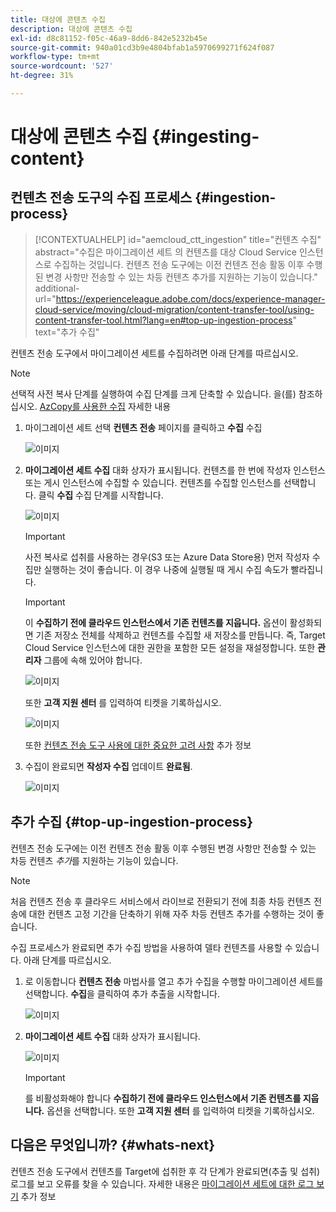```yaml
---
title: 대상에 콘텐츠 수집
description: 대상에 콘텐츠 수집
exl-id: d8c81152-f05c-46a9-8dd6-842e5232b45e
source-git-commit: 940a01cd3b9e4804bfab1a5970699271f624f087
workflow-type: tm+mt
source-wordcount: '527'
ht-degree: 31%

---
```


# 대상에 콘텐츠 수집 {#ingesting-content}

## 컨텐츠 전송 도구의 수집 프로세스 {#ingestion-process}

>[!CONTEXTUALHELP]
>id="aemcloud_ctt_ingestion"
>title="컨텐츠 수집"
>abstract="수집은 마이그레이션 세트 의 컨텐츠를 대상 Cloud Service 인스턴스로 수집하는 것입니다. 컨텐츠 전송 도구에는 이전 컨텐츠 전송 활동 이후 수행된 변경 사항만 전송할 수 있는 차등 컨텐츠 추가를 지원하는 기능이 있습니다."
>additional-url="https://experienceleague.adobe.com/docs/experience-manager-cloud-service/moving/cloud-migration/content-transfer-tool/using-content-transfer-tool.html?lang=en#top-up-ingestion-process" text="추가 수집"

컨텐츠 전송 도구에서 마이그레이션 세트를 수집하려면 아래 단계를 따르십시오.
>[!NOTE]
>선택적 사전 복사 단계를 실행하여 수집 단계를 크게 단축할 수 있습니다. 을(를) 참조하십시오. [AzCopy를 사용한 수집](https://experienceleague.adobe.com/docs/experience-manager-cloud-service/moving/cloud-migration/content-transfer-tool/handling-large-content-repositories.html?lang=en#ingesting-azcopy) 자세한 내용

1. 마이그레이션 세트 선택 **컨텐츠 전송** 페이지를 클릭하고 **수집** 수집

   ![이미지](/help/journey-migration/content-transfer-tool/assets-ctt/ingestion-01.png)

1. **마이그레이션 세트 수집** 대화 상자가 표시됩니다. 컨텐츠를 한 번에 작성자 인스턴스 또는 게시 인스턴스에 수집할 수 있습니다. 컨텐츠를 수집할 인스턴스를 선택합니다. 클릭 **수집** 수집 단계를 시작합니다.

   ![이미지](/help/journey-migration/content-transfer-tool/assets-ctt/ingestion-02.png)

   >[!IMPORTANT]
   >사전 복사로 섭취를 사용하는 경우(S3 또는 Azure Data Store용) 먼저 작성자 수집만 실행하는 것이 좋습니다. 이 경우 나중에 실행될 때 게시 수집 속도가 빨라집니다.

   >[!IMPORTANT]
   >이 **수집하기 전에 클라우드 인스턴스에서 기존 컨텐츠를 지웁니다.** 옵션이 활성화되면 기존 저장소 전체를 삭제하고 컨텐츠를 수집할 새 저장소를 만듭니다. 즉, Target Cloud Service 인스턴스에 대한 권한을 포함한 모든 설정을 재설정합니다. 또한 **관리자** 그룹에 속해 있어야 합니다.

   ![이미지](/help/journey-migration/content-transfer-tool/assets-ctt/ingestion-03.png)

   또한 **고객 지원 센터** 를 입력하여 티켓을 기록하십시오.

   ![이미지](/help/journey-migration/content-transfer-tool/assets-ctt/ingestion-04.png)

   또한 [컨텐츠 전송 도구 사용에 대한 중요한 고려 사항](https://experienceleague.adobe.com/docs/experience-manager-cloud-service/moving/cloud-migration/content-transfer-tool/guidelines-best-practices-content-transfer-tool.html?lang=en#important-considerations) 추가 정보

1. 수집이 완료되면 **작성자 수집** 업데이트 **완료됨**.

   ![이미지](/help/journey-migration/content-transfer-tool/assets-ctt/ingestion-05.png)

## 추가 수집 {#top-up-ingestion-process}

컨텐츠 전송 도구에는 이전 컨텐츠 전송 활동 이후 수행된 변경 사항만 전송할 수 있는 차등 컨텐츠 *추가*&#x200B;를 지원하는 기능이 있습니다.

>[!NOTE]
>처음 컨텐츠 전송 후 클라우드 서비스에서 라이브로 전환되기 전에 최종 차등 컨텐츠 전송에 대한 컨텐츠 고정 기간을 단축하기 위해 자주 차등 컨텐츠 추가를 수행하는 것이 좋습니다.

수집 프로세스가 완료되면 추가 수집 방법을 사용하여 델타 컨텐츠를 사용할 수 있습니다. 아래 단계를 따르십시오.

1. 로 이동합니다 **컨텐츠 전송** 마법사를 열고 추가 수집을 수행할 마이그레이션 세트를 선택합니다. **수집**&#x200B;을 클릭하여 추가 추출을 시작합니다.

   ![이미지](/help/journey-migration/content-transfer-tool/assets-ctt/topup-ingest1.png)


1. **마이그레이션 세트 수집** 대화 상자가 표시됩니다.

   ![이미지](/help/journey-migration/content-transfer-tool/assets-ctt/topup-ingest2.png)

   >[!IMPORTANT]
   >를 비활성화해야 합니다 **수집하기 전에 클라우드 인스턴스에서 기존 컨텐츠를 지웁니다.** 옵션을 선택합니다. 또한 **고객 지원 센터** 를 입력하여 티켓을 기록하십시오.

## 다음은 무엇입니까? {#whats-next}

컨텐츠 전송 도구에서 컨텐츠를 Target에 섭취한 후 각 단계가 완료되면(추출 및 섭취) 로그를 보고 오류를 찾을 수 있습니다. 자세한 내용은 [마이그레이션 세트에 대한 로그 보기](https://experienceleague.adobe.com/docs/experience-manager-cloud-service/moving/cloud-migration/content-transfer-tool/viewing-logs.html?lang=en) 추가 정보
